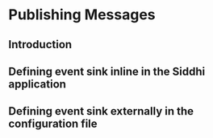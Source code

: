 # Publishing Messages

## Introduction

## Defining event sink inline in the Siddhi application

## Defining event sink externally in the configuration file